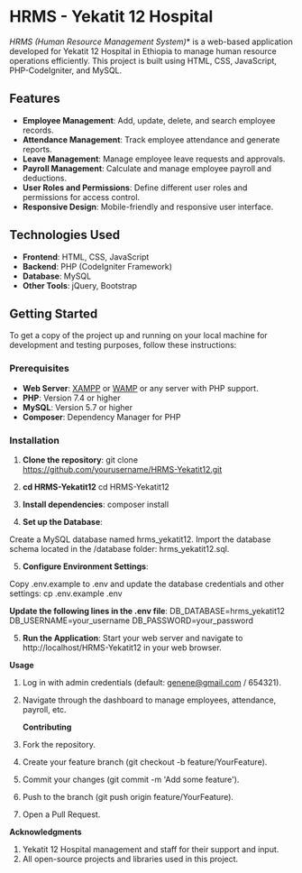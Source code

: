 # HRMS - Yekatit 12 Hospital

*HRMS (Human Resource Management System)** is a web-based application developed for Yekatit 12 Hospital in Ethiopia to manage human resource operations efficiently. 
This project is built using HTML, CSS, JavaScript, PHP-CodeIgniter, and MySQL.

## Features

- **Employee Management**: Add, update, delete, and search employee records.
- **Attendance Management**: Track employee attendance and generate reports.
- **Leave Management**: Manage employee leave requests and approvals.
- **Payroll Management**: Calculate and manage employee payroll and deductions.
- **User Roles and Permissions**: Define different user roles and permissions for access control.
- **Responsive Design**: Mobile-friendly and responsive user interface.

## Technologies Used

- **Frontend**: HTML, CSS, JavaScript
- **Backend**: PHP (CodeIgniter Framework)
- **Database**: MySQL
- **Other Tools**: jQuery, Bootstrap

## Getting Started

To get a copy of the project up and running on your local machine for development and testing purposes, follow these instructions:

### Prerequisites

- **Web Server**: [XAMPP](https://www.apachefriends.org/) or [WAMP](https://www.wampserver.com/) or any server with PHP support.
- **PHP**: Version 7.4 or higher
- **MySQL**: Version 5.7 or higher
- **Composer**: Dependency Manager for PHP

### Installation

1. **Clone the repository**:
   git clone https://github.com/yourusername/HRMS-Yekatit12.git
   
2. **cd HRMS-Yekatit12**
     cd HRMS-Yekatit12
3. **Install dependencies**:
   composer install

4. **Set up the Database**:

  Create a MySQL database named hrms_yekatit12.
  Import the database schema located in the /database folder: hrms_yekatit12.sql.
  
5. **Configure Environment Settings**:

  Copy .env.example to .env and update the database credentials and other settings:
   cp .env.example .env
   
**Update the following lines in the .env file**:
    DB_DATABASE=hrms_yekatit12
    DB_USERNAME=your_username
    DB_PASSWORD=your_password
	 
5. **Run the Application**:
   Start your web server and navigate to http://localhost/HRMS-Yekatit12 in your web browser.

**Usage**
1. Log in with admin credentials (default: genene@gmail.com / 654321).
2. Navigate through the dashboard to manage employees, attendance, payroll, etc.

   **Contributing**
1. Fork the repository.
2. Create your feature branch (git checkout -b feature/YourFeature).
3. Commit your changes (git commit -m 'Add some feature').
4. Push to the branch (git push origin feature/YourFeature).
5. Open a Pull Request.


**Acknowledgments**
1. Yekatit 12 Hospital management and staff for their support and input.
2. All open-source projects and libraries used in this project.

   
